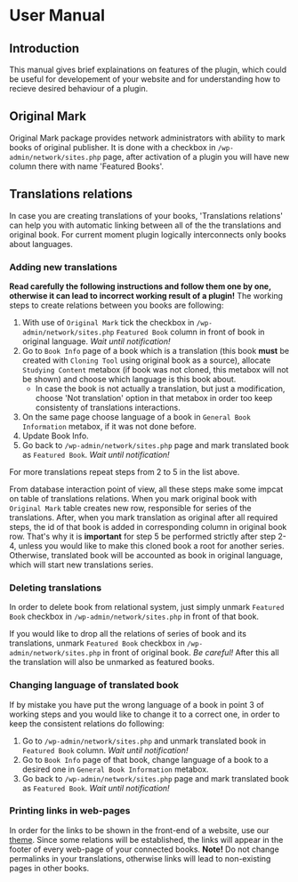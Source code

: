 # User Manual

## Introduction

This manual gives brief explainations on features of the plugin, which could be useful for developement of your website and for understanding how to recieve desired behaviour of a plugin.


## Original Mark

Original Mark package provides network administrators with ability to mark books of original publisher. It is done with a checkbox in `/wp-admin/network/sites.php` page, after activation of a plugin you will have new column there with name 'Featured Books'.

## Translations relations

In case you are creating translations of your books, 'Translations relations' can help you with automatic linking between all of the the translations and original book. For current moment plugin logically interconnects only books about languages.

### Adding new translations

**Read carefully the following instructions and follow them one by one, otherwise it can lead to incorrect working result of a plugin!** The working steps to create relations between you books are following:

1. With use of `Original Mark` tick the checkbox in `/wp-admin/network/sites.php` `Featured Book` column in front of book in original language. *Wait until notification!*
1. Go to `Book Info` page of a book which is a translation (this book **must** be created with `Cloning Tool` using original book as a source), allocate `Studying Content` metabox (if book was not cloned, this metabox will not be shown) and choose which language is this book about.
	* In case the book is not actually a translation, but just a modification, choose 'Not translation' option in that metabox in order too keep consistenty of translations interactions.
1. On the same page choose language of a book in `General Book Information` metabox, if it was not done before.
1. Update Book Info.
1. Go back to `/wp-admin/network/sites.php` page and mark translated book as `Featured Book`. *Wait until notification!*

For more translations repeat steps from 2 to 5 in the list above.

From database interaction point of view, all these steps make some impcat on table of translations relations. When you mark original book with `Original Mark` table creates new row, responsible for series of the translations. After, when you mark translation as original after all required steps, the id of that book is added in corresponding column in original book row. That's why it is **important** for step 5 be performed strictly after step 2-4, unless you would like to make this cloned book a root for another series. Otherwise, translated book will be accounted as book in original language, which will start new translations series.

### Deleting translations

In order to delete book from relational system, just simply unmark `Featured Book` checkbox in `/wp-admin/network/sites.php` in front of that book.

If you would like to drop all the relations of series of book and its translations, unmark `Featured Book` checkbox in `/wp-admin/network/sites.php` in front of original book. *Be careful!* After this all the translation will also be unmarked as featured books.

### Changing language of translated book

If by mistake you have put the wrong language of a book in point 3 of working steps and you would like to change it to a correct one, in order to keep the consistent relations do following:
1. Go to `/wp-admin/network/sites.php` and unmark translated book in `Featured Book` column. *Wait until notification!*
1. Go to `Book Info` page of that book, change language of a book to a desired one in `General Book Information` metabox.
1. Go back to `/wp-admin/network/sites.php` page and mark translated book as `Featured Book`. *Wait until notification!*

### Printing links in web-pages

In order for the links to be shown in the front-end of a website, use our [theme](https://github.com/my-language-skills/books4languages-book-child-theme-for-pressbooks). Since some relations will be established, the links will appear in the footer of every web-page of your connected books. **Note!** Do not change permalinks in your translations, otherwise links will lead to non-existing pages in other books. 
